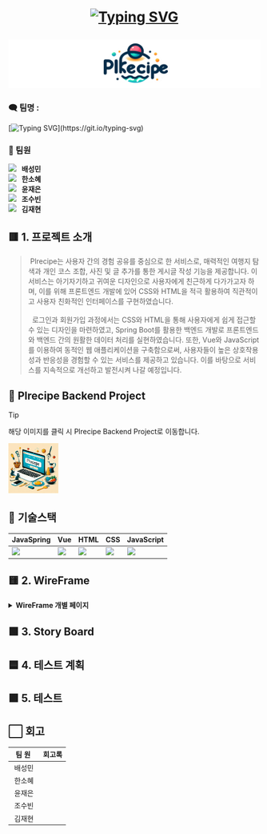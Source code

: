# <p align="center">[![Typing SVG](https://readme-typing-svg.demolab.com?font=Fira+Code&weight=700&size=27&pause=1000&color=5EE4F7&random=false&width=435&lines=%E2%9A%BEPlrecipe%F0%9F%8D%B3)](https://git.io/typing-svg)</p>

<p align="center"></p>

<img src="readme_image/akwsk_title.png">


###  🗨️ 팀명 : 
[![Typing SVG](https://readme-typing-svg.demolab.com?font=Fira+Code&weight=700&size=24&pause=1000&color=F7EC07&random=false&width=435&lines=6CanDoIt!)](https://git.io/typing-svg)

###  🔻 팀원
 
[<img src="https://img.shields.io/badge/Github-Link-181717?logo=Github">](https://github.com/mini-xi) <strong>&nbsp;&nbsp;배성민</strong> <br>
[<img src="https://img.shields.io/badge/Github-Link-181717?logo=Github">](https://github.com/Sosohy) <strong>&nbsp;&nbsp;한소혜</strong> <br>
[<img src="https://img.shields.io/badge/Github-Link-181717?logo=Github">](https://github.com/yunjaeeun) <strong>&nbsp;&nbsp;윤재은</strong> <br>
[<img src="https://img.shields.io/badge/Github-Link-181717?logo=Github">](https://github.com/chosoobin37) <strong>&nbsp;&nbsp;조수빈</strong> <br>
[<img src="https://img.shields.io/badge/Github-Link-181717?logo=Github">](https://github.com/jaehyeon-SMU) <strong>&nbsp;&nbsp;김재현</strong> <br>

## 🟥 1. 프로젝트 소개

> &nbsp;Plrecipe는 사용자 간의 경험 공유를 중심으로 한 서비스로, 매력적인 여행지 탐색과 개인 코스 조합, 사진 및 글 추가를 통한 게시글 작성 기능을 제공합니다. 이 서비스는 아기자기하고 귀여운 디자인으로 사용자에게 친근하게 다가가고자 하며, 이를 위해 프론트엔드 개발에 있어 CSS와 HTML을 적극 활용하여 직관적이고 사용자 친화적인 인터페이스를 구현하였습니다.<br><br>&nbsp; 로그인과 회원가입 과정에서는 CSS와 HTML을 통해 사용자에게 쉽게 접근할 수 있는 디자인을 마련하였고, Spring Boot를 활용한 백엔드 개발로 프론트엔드와 백엔드 간의 원활한 데이터 처리를 실현하였습니다. 또한, Vue와 JavaScript를 이용하여 동적인 웹 애플리케이션을 구축함으로써, 사용자들이 높은 상호작용성과 반응성을 경험할 수 있는 서비스를 제공하고 있습니다. 이를 바탕으로 서비스를 지속적으로 개선하고 발전시켜 나갈 예정입니다.

## 📝 Plrecipe Backend Project

> [!Tip]
> 해당 이미지를 클릭 시 Plrecipe Backend Project로 이동합니다.
<a href="https://github.com/beyond-sw-camp/be04-2nd-6candoit-plrecipe">
    <img src="readme_image/plplpl.png" alt="Project Logo" width="100" height="100"/>
</a>

## 💾 기술스택
<div align="center">

|JavaSpring|Vue|HTML|CSS|JavaScript|
|---|---|---|---|---|
|<img src="https://img.shields.io/badge/Spring-6DB33F?style=for-the-badge&logo=Spring&logoColor=white">|<img src="https://img.shields.io/badge/Vue-4FC08D?style=for-the-badge&logo=Vue.js&logoColor=white">|<img src="https://img.shields.io/badge/HTML-E34F26?style=for-the-badge&logo=HTML5&logoColor=white">|<img src="https://img.shields.io/badge/CSS-1572B6?style=for-the-badge&logo=CSS3&logoColor=white">|<img src="https://img.shields.io/badge/JavaScript-F7DE1E?style=for-the-badge&logo=JavaScript&logoColor=white">|

</div>


## 🟨 2. WireFrame

<details>
<summary><b>WireFrame 개별 페이지</b></summary>

<img src="https://github.com/beyond-sw-camp/be04-3rd-6candoit-plrecipe/blob/67f8ace54f0fa89bc6fb5e22688789ef9385c996/readme_image/mainpage.jpg">
➡️ 메인 페이지

</details>

## 🟩 3. Story Board

## 🟦 4. 테스트 계획

## 🟪 5. 테스트


## ⬜ 회고

|&nbsp;&nbsp;팀&nbsp;원&nbsp;&nbsp;&nbsp;|회고록|
|:---:|---|
|배성민||
|한소혜||
|윤재은||
|조수빈||
|김재현||
